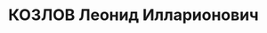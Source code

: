 ---
title: КОЗЛОВ Леонид Илларионович
description: 1899 г.р. Отбывал срок в Норильлаге с лета 1939 г. Работал в Дудинке
  на электростанции, затем переведен на ж/д электриком. В 1943-47 гг. в паровозном
  депо.
---